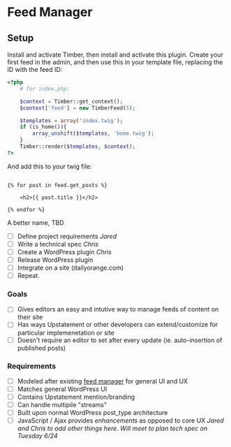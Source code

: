 Feed Manager
============

## Setup

Install and activate Timber, then install and activate this plugin. Create your first feed in the admin, and then use this in your template file, replacing the ID with the feed ID:

```php
<?php
    # for index.php:

    $context = Timber::get_context();
    $context['feed'] = new TimberFeed(5);

    $templates = array('index.twig');
    if (is_home()){
        array_unshift($templates, 'home.twig');
    }
    Timber::render($templates, $context);
?>
```

And add this to your twig file:

```twig

{% for post in feed.get_posts %}

    <h2>{{ post.title }}</h2>

{% endfor %}

```






A better name, TBD

- [ ] Define project requirements _Jared_
- [ ] Write a technical spec _Chris_
- [ ] Create a WordPress plugin _Chris_
- [ ] Release WordPress plugin
- [ ] Integrate on a site (dailyorange.com)
- [ ] Repeat.

### Goals
- [ ] Gives editors an easy and intutive way to manage feeds of content on their site
- [ ] Has ways Upstatement or other developers can extend/customize for particular implemenetation or site
- [ ] Doesn't require an editor to set after every update (ie. auto-insertion of published posts)

### Requirements
- [ ] Modeled after existing [feed manager](https://github.com/Upstatement/chainsaw-feed) for general UI and UX
- [ ] Matches general WordPress UI
- [ ] Contains Upstatement mention/branding
- [ ] Can handle multipile "streams"
- [ ] Built upon normal WordPress post_type architecture
- [ ] JavaScript / Ajax provides _enhancements_ as opposed to core UX
_Jared and Chris to add other things here. Will meet to plan tech spec on Tuesday 6/24_
